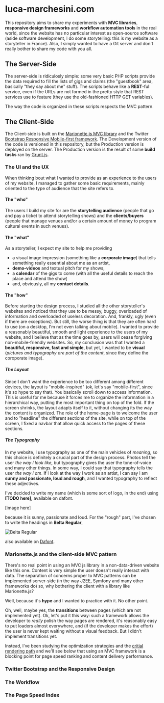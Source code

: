 luca-marchesini.com
===================

This repository aims to share my experiments with **MVC libraries**, **responsive design frameworks** and **workflow automation tools** in the real world, since the website has no particular interest as open-source software (aside software development, I do some storytelling: this is my website as a storyteller in France). Also, I simply wanted to have a Git server and don't really bother to share my code with you all.

The Server-Side
---------------
The server-side is ridiculosly simple: some very basic PHP scripts provide the data required to fill the lists of gigs and claims (the "guestbook" area, basically "they say about me" stuff).
The scripts behave like a **REST**-ful service, even if the URLs are not formed in the pretty style that REST services use to feature (they use the old-fashioned HTTP GET variables).

The way the code is organized in these scripts respects the MVC pattern.


The Client-Side
---------------
The Client-side is built on the [Marionette.js MVC library](marionettejs.com) and the Twitter [Bootstrap Responsive Mobile-first framework](getbootstrap.com). The Development version of the code is versioned in this repository, but the Production version is deployed on the server. The Production version is the result of some **build tasks** ran by [Grunt.js](http://gruntjs.com/).

### The UI and the UX
When thinking bout what I wanted to provide as an experience to the users of my website, I managed to gather some basic requirements, mainly oriented to the type of audience that the site refers to. 

#### The "who"
The users I build my site for are the **storytelling audience** (people that go and pay a ticket to attend storytelling shows) and the **clients/buyers** (people that manage venues and/or a certain amount of money to program cultural events in such venues).

#### The "what"
As a storyteller, I expect my site to help me providing
  * a visual image impression (something like a **corporate image**) that tells something really essential about me as an artist,
  * **demo-videos** and textual pitch for my shows,
  * a **calendar** of the gigs to come (with all the useful details to reach the place and attend the show)
  * and, obviously, all my **contact details**.

#### The "how"
Before starting the design process, I studied all the other storyteller's websites and noticed that they use to be messy, buggy, overloaded of information and overloaded of useless decoration. And, frankly, ugly (even if there are exceptions). But still, the worse thing is that they are often hard to use (on a desktop, I'm not even talking about mobile).
I wanted to provide a reasonably beautiful, smooth and light experience to the users of my website, and I believe that as the time goes by, users will cease forgiving non-mobile-friendly websites.
So, my conclusion was that I wanted a **beautiful, responsive, fast and simple**, but yet, I wanted to be **visual** (*pictures and typography are part of the content*, since they define the coroporate image).

##### The Layout
Since I don't want the experience to be too different among different devices, the layout is "mobile-inspired" (ok, let's say "mobile-first", since it's so hype to say that). You basically scroll down to access information. This is useful for me because it forces me to organize the information in a hierarchical way, putting the most important thing on top of the fold.
If the screen shrinks, the layout adapts itself to it, without changing its the way the content is organized.
The role of the home-page is to welcome the user and to "headline" the different sections of the site, while on top of the screen, I fixed a navbar that allow quick access to the pages of these sections.

##### The Typography
In my website, I use typography as one of the main vehicles of *meaning*, so this choice is definitely a crucial part of the design process. Photos tell the user *the way I look like*, but typography gives the user the tone-of-voice and many other things. In some way, I could say that typography tells the user *the way I am*.
If I look at the way I work as an artist, I can say I am **sunny and passionate, loud and rough**, and I wanted typography to reflect these adjectives.

I've decided to write my name (which is some sort of logo, in the end) using **[TODO here]**, available on dafont.

[image here]

because it is sunny, passionate and loud.
For the "rough" part, I've chosen to write the headings in **Belta Regular**, 

![Belta Regular](http://www.dafont.com/img/preview/b/e/belta4.png)

also available on [Dafont](http://www.dafont.com/fr/belta.font).

### Marionette.js and the client-side MVC pattern
There's no real point in using an MVC js library in a non-data-driven website like this one. Content is very simple the user doesn't really interact with data. The separation of concerns proper to MVC patterns can be implemented server-side (in the way J2EE, Symfony and many other frameworks do) so, why bothering the client with a library like Marionette.js?

Well, because it's **hype** and I wanted to practice with it. No other point. 

Oh, well, maybe yes, the **transitions** between pages (which are not implemented yet). Ok, let's put it this way: such a framework allows the developer to *really* polish the way pages are rendered, it's reasonably easy to put loaders almost everywhere, and (if the developer makes the effort) the user is never kept waiting without a visual feedback. But I didn't implement transitions yet.

Instead, I've been studying the optimization strategies and the [critial rendering path](https://developers.google.com/web/fundamentals/performance/critical-rendering-path/) and we'll see below that using an MVC framework is a blocking point for page speed ranking and content delivery performance.

### Twitter Bootstrap and the Responsive Design


### The Workflow

### The Page Speed Index
